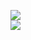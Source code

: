 [![](https://img.shields.io/badge/Made%20With-Github%20Spray-lightgrey.svg?style=for-the-badge&logo=github)](https://github.com/Annihil/github-spray#1870)  
[![](https://i.imgur.com/2DrTn0Z.gif)](https://github.com/Annihil/github-spray)